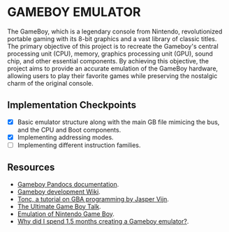 # GAMEBOY EMULATOR
The GameBoy, which is a legendary console from Nintendo, revolutionized portable gaming with its 8-bit graphics and a vast library of classic titles. The primary objective of this project is to recreate the Gameboy's central processing unit (CPU), memory, graphics processing unit (GPU), sound chip, and other essential components. By achieving this objective, the project aims to provide an accurate emulation of the GameBoy hardware, allowing users to play their favorite games while preserving the nostalgic charm of the original console. 

## Implementation Checkpoints
- [x] Basic emulator structure along with the main GB file mimicing the bus, and the CPU and Boot components.
- [x] Implementing addressing modes.
- [ ] Implementing different instruction families.

## Resources
- [Gameboy Pandocs documentation](https://gbdev.io/pandocs/).
- [Gameboy development Wiki](https://gbdev.gg8.se/wiki/articles/Main_Page).
- [Tonc, a tutorial on GBA programming by Jasper Vijn](http://www.coranac.com/tonc/).
- [The Ultimate Game Boy Talk](https://media.ccc.de/v/33c3-8029-the_ultimate_game_boy_talk).
- [Emulation of Nintendo Game Boy](https://github.com/Baekalfen/PyBoy/blob/master/PyBoy.pdf).
- [Why did I spend 1.5 months creating a Gameboy emulator?](http://blog.rekawek.eu/2017/02/09/coffee-gb/).